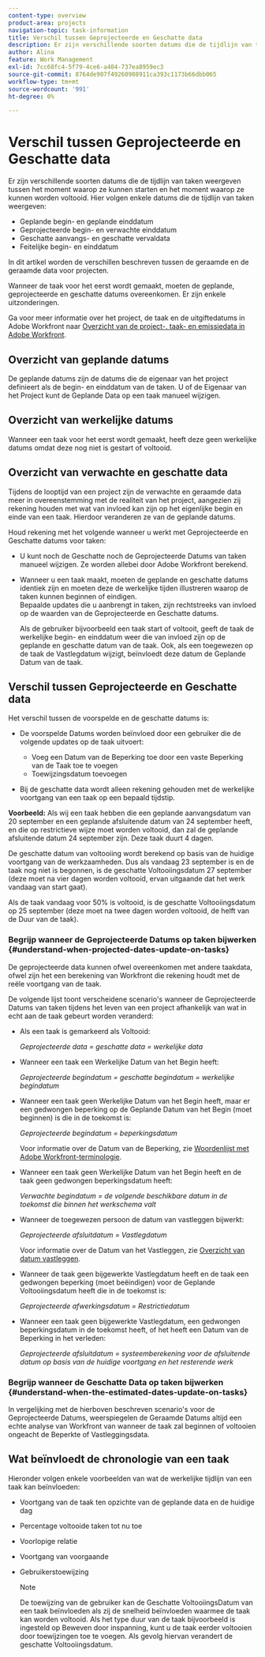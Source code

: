 ```yaml
---
content-type: overview
product-area: projects
navigation-topic: task-information
title: Verschil tussen Geprojecteerde en Geschatte data
description: Er zijn verschillende soorten datums die de tijdlijn van taken weergeven tussen het moment waarop ze kunnen starten en het moment waarop ze kunnen worden voltooid.
author: Alina
feature: Work Management
exl-id: 7cc68fc4-5f79-4ce6-a404-737ea8959ec3
source-git-commit: 8764de907f49260908911ca393c1173b66dbb065
workflow-type: tm+mt
source-wordcount: '991'
ht-degree: 0%

---
```


# Verschil tussen Geprojecteerde en Geschatte data

Er zijn verschillende soorten datums die de tijdlijn van taken weergeven tussen het moment waarop ze kunnen starten en het moment waarop ze kunnen worden voltooid. Hier volgen enkele datums die de tijdlijn van taken weergeven:

* Geplande begin- en geplande einddatum
* Geprojecteerde begin- en verwachte einddatum
* Geschatte aanvangs- en geschatte vervaldata
* Feitelijke begin- en einddatum

In dit artikel worden de verschillen beschreven tussen de geraamde en de geraamde data voor projecten.

Wanneer de taak voor het eerst wordt gemaakt, moeten de geplande, geprojecteerde en geschatte datums overeenkomen. Er zijn enkele uitzonderingen. 

Ga voor meer informatie over het project, de taak en de uitgiftedatums in Adobe Workfront naar [Overzicht van de project-, taak- en emissiedata in Adobe Workfront](../../../workfront-basics/navigate-workfront/workfront-navigation/definitions-pti-dates.md).

## Overzicht van geplande datums

De geplande datums zijn de datums die de eigenaar van het project definieert als de begin- en einddatum van de taken. U of de Eigenaar van het Project kunt de Geplande Data op een taak manueel wijzigen.

## Overzicht van werkelijke datums

Wanneer een taak voor het eerst wordt gemaakt, heeft deze geen werkelijke datums omdat deze nog niet is gestart of voltooid.

## Overzicht van verwachte en geschatte data

Tijdens de looptijd van een project zijn de verwachte en geraamde data meer in overeenstemming met de realiteit van het project, aangezien zij rekening houden met wat van invloed kan zijn op het eigenlijke begin en einde van een taak. Hierdoor veranderen ze van de geplande datums.

Houd rekening met het volgende wanneer u werkt met Geprojecteerde en Geschatte datums voor taken:

* U kunt noch de Geschatte noch de Geprojecteerde Datums van taken manueel wijzigen. Ze worden allebei door Adobe Workfront berekend.
* Wanneer u een taak maakt, moeten de geplande en geschatte datums identiek zijn en moeten deze de werkelijke tijden illustreren waarop de taken kunnen beginnen of eindigen.\
  Bepaalde updates die u aanbrengt in taken, zijn rechtstreeks van invloed op de waarden van de Geprojecteerde en Geschatte datums. 

  Als de gebruiker bijvoorbeeld een taak start of voltooit, geeft de taak de werkelijke begin- en einddatum weer die van invloed zijn op de geplande en geschatte datum van de taak. Ook, als een toegewezen op de taak de Vastlegdatum wijzigt, beïnvloedt deze datum de Geplande Datum van de taak.

## Verschil tussen Geprojecteerde en Geschatte data

Het verschil tussen de voorspelde en de geschatte datums is:

* De voorspelde Datums worden beïnvloed door een gebruiker die de volgende updates op de taak uitvoert:

   * Voeg een Datum van de Beperking toe door een vaste Beperking van de Taak toe te voegen
   * Toewijzingsdatum toevoegen

* Bij de geschatte data wordt alleen rekening gehouden met de werkelijke voortgang van een taak op een bepaald tijdstip.

**Voorbeeld:** Als wij een taak hebben die een geplande aanvangsdatum van 20 september en een geplande afsluitende datum van 24 september heeft, en die op restrictieve wijze moet worden voltooid, dan zal de geplande afsluitende datum 24 september zijn. Deze taak duurt 4 dagen.

De geschatte datum van voltooiing wordt berekend op basis van de huidige voortgang van de werkzaamheden. Dus als vandaag 23 september is en de taak nog niet is begonnen, is de geschatte Voltooiingsdatum 27 september (deze moet na vier dagen worden voltooid, ervan uitgaande dat het werk vandaag van start gaat).

Als de taak vandaag voor 50% is voltooid, is de geschatte Voltooiingsdatum op 25 september (deze moet na twee dagen worden voltooid, de helft van de Duur van de taak).


### Begrijp wanneer de Geprojecteerde Datums op taken bijwerken {#understand-when-projected-dates-update-on-tasks}

De geprojecteerde data kunnen ofwel overeenkomen met andere taakdata, ofwel zijn het een berekening van Workfront die rekening houdt met de reële voortgang van de taak.

De volgende lijst toont verscheidene scenario&#39;s wanneer de Geprojecteerde Datums van taken tijdens het leven van een project afhankelijk van wat in echt aan de taak gebeurt worden veranderd:

* Als een taak is gemarkeerd als Voltooid:

  *Geprojecteerde data = geschatte data = werkelijke data*

* Wanneer een taak een Werkelijke Datum van het Begin heeft:

  *Geprojecteerde begindatum = geschatte begindatum = werkelijke begindatum*

* Wanneer een taak geen Werkelijke Datum van het Begin heeft, maar er een gedwongen beperking op de Geplande Datum van het Begin (moet beginnen) is die in de toekomst is:

  *Geprojecteerde begindatum = beperkingsdatum*

  Voor informatie over de Datum van de Beperking, zie [Woordenlijst met Adobe Workfront-terminologie](../../../workfront-basics/navigate-workfront/workfront-navigation/workfront-terminology-glossary.md).

* Wanneer een taak geen Werkelijke Datum van het Begin heeft en de taak geen gedwongen beperkingsdatum heeft:

  *Verwachte begindatum = de volgende beschikbare datum in de toekomst die binnen het werkschema valt*

* Wanneer de toegewezen persoon de datum van vastleggen bijwerkt:

  *Geprojecteerde afsluitdatum = Vastlegdatum*

  Voor informatie over de Datum van het Vastleggen, zie [Overzicht van datum vastleggen](../../../manage-work/projects/updating-work-in-a-project/overview-of-commit-dates.md).

* Wanneer de taak geen bijgewerkte Vastlegdatum heeft en de taak een gedwongen beperking (moet beëindigen) voor de Geplande Voltooiingsdatum heeft die in de toekomst is:

  *Geprojecteerde afwerkingsdatum = Restrictiedatum*

* Wanneer een taak geen bijgewerkte Vastlegdatum, een gedwongen beperkingsdatum in de toekomst heeft, of het heeft een Datum van de Beperking in het verleden:

  *Geprojecteerde afsluitdatum = systeemberekening voor de afsluitende datum op basis van de huidige voortgang en het resterende werk*

### Begrijp wanneer de Geschatte Data op taken bijwerken {#understand-when-the-estimated-dates-update-on-tasks}

In vergelijking met de hierboven beschreven scenario&#39;s voor de Geprojecteerde Datums, weerspiegelen de Geraamde Datums altijd een echte analyse van Workfront van wanneer de taak zal beginnen of voltooien ongeacht de Beperkte of Vastleggingsdata.

## Wat beïnvloedt de chronologie van een taak

Hieronder volgen enkele voorbeelden van wat de werkelijke tijdlijn van een taak kan beïnvloeden: 

* Voortgang van de taak ten opzichte van de geplande data en de huidige dag
* Percentage voltooide taken tot nu toe
* Voorlopige relatie
* Voortgang van voorgaande
* Gebruikerstoewijzing

  >[!NOTE]
  >
  >De toewijzing van de gebruiker kan de Geschatte VoltooiingsDatum van een taak beïnvloeden als zij de snelheid beïnvloeden waarmee de taak kan worden voltooid. Als het type duur van de taak bijvoorbeeld is ingesteld op Beweven door inspanning, kunt u de taak eerder voltooien door toewijzingen toe te voegen. Als gevolg hiervan verandert de geschatte Voltooiingsdatum.
